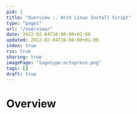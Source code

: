 ```yaml
---
pid: 1
title: "Overview :. Arch Linux Install Script"
type: "pages"
url: "/overview/"
date: 2022-02-04T16:00:00+01:00
updated: 2022-02-04T16:00:00+01:00
index: true
rss: true
sharing: true
imagePage: "logotype:octopress.png"
tags: []
draft: true
---
```


# Overview